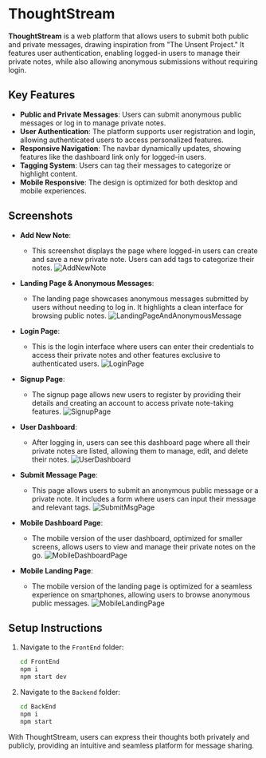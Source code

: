 # ThoughtStream

**ThoughtStream** is a web platform that allows users to submit both public and private messages, drawing inspiration from "The Unsent Project." It features user authentication, enabling logged-in users to manage their private notes, while also allowing anonymous submissions without requiring login.

## Key Features

- **Public and Private Messages**: Users can submit anonymous public messages or log in to manage private notes.
- **User Authentication**: The platform supports user registration and login, allowing authenticated users to access personalized features.
- **Responsive Navigation**: The navbar dynamically updates, showing features like the dashboard link only for logged-in users.
- **Tagging System**: Users can tag their messages to categorize or highlight content.
- **Mobile Responsive**: The design is optimized for both desktop and mobile experiences.

## Screenshots

- **Add New Note**:

  - This screenshot displays the page where logged-in users can create and save a new private note. Users can add tags to categorize their notes.
    ![AddNewNote](public/AddNewNote.png)

- **Landing Page & Anonymous Messages**:

  - The landing page showcases anonymous messages submitted by users without needing to log in. It highlights a clean interface for browsing public notes.
    ![LandingPageAndAnonymousMessage](public/LandingPageAndAnonymousMessage.png)

- **Login Page**:

  - This is the login interface where users can enter their credentials to access their private notes and other features exclusive to authenticated users.
    ![LoginPage](public/LoginPage.png)

- **Signup Page**:

  - The signup page allows new users to register by providing their details and creating an account to access private note-taking features.
    ![SignupPage](public/SignupPage.png)

- **User Dashboard**:

  - After logging in, users can see this dashboard page where all their private notes are listed, allowing them to manage, edit, and delete their notes.
    ![UserDashboard](public/UserDashboard.png)

- **Submit Message Page**:

  - This page allows users to submit an anonymous public message or a private note. It includes a form where users can input their message and relevant tags.
    ![SubmitMsgPage](public/SubmitMsgPage.png)

- **Mobile Dashboard Page**:

  - The mobile version of the user dashboard, optimized for smaller screens, allows users to view and manage their private notes on the go.
    ![MobileDashboardPage](public/MobileDashboardPage.png)

- **Mobile Landing Page**:
  - The mobile version of the landing page is optimized for a seamless experience on smartphones, allowing users to browse anonymous public messages.
    ![MobileLandingPage](public/MobileLandingPage.png)

## Setup Instructions

1. Navigate to the `FrontEnd` folder:

   ```bash
   cd FrontEnd
   npm i
   npm start dev

   ```

2. Navigate to the `Backend` folder:
   ```bash
   cd BackEnd
   npm i
   npm start
   ```

With ThoughtStream, users can express their thoughts both privately and publicly, providing an intuitive and seamless platform for message sharing.

